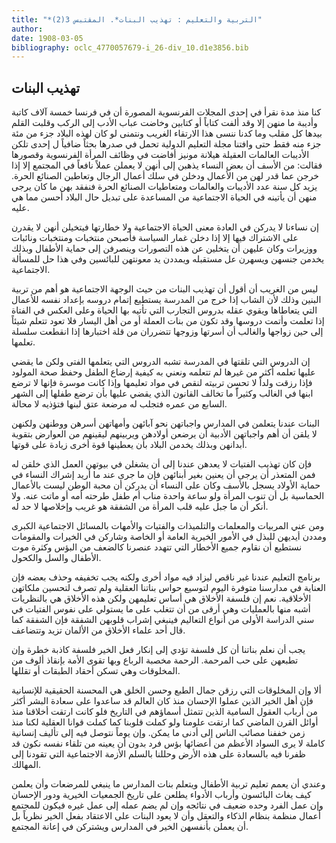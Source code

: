 ```yaml
---
title: "*التربية والتعليم : تهذيب البنات*. المقتبس 3(2)"
author: 
date: 1908-03-05
bibliography: oclc_4770057679-i_26-div_10.d1e3856.bib
---
```




##  تهذيب البنات 


 كنا منذ مدة نقرأ في  إحدى  المجلات الفرنسوية المصورة أن في فرنسا  خمسة آلاف  كاتبة وأديبة ما منهن إلا وقد ألفت كتاباً أو كتابين وخاضت عباب الأدب إلى الركب وقلبت القلم بيدها كل مقلب وما كدنا ننسى هذا الارتقاء الغريب ونتمنى لو كان لهذه البلاد جزء من  مئة  جزء منه فقط حتى وافتنا مجلة التعليم الدولية تحمل في صدرها بحثاً ضافياً ل  إحدى  تلكن الأديبات العالمات العقيلة هيلانة مونيز أفاضت في وظائف المرأة الفرنسوية وقصورها فقالت: من الأسف أن بعض النساء يذهبن إلى أنهن لا يعملن عملاً نافعاً في المجتمع إلا إذا خرجن عما قدر لهن من الأعمال ودخلن في سلك أعمال الرجال وتعاطين الصنائع الحرة. يزيد كل سنة عدد الأديبات والعالمات ومتعاطيات الصنائع الحرة فنفقد بهن ما كان يرجى منهن أن يأتينه في الحياة الاجتماعية من المساعدة على تبديل حال البلاد أحسن مما هي عليه. 

 إن نساءنا لا يدركن في العادة معنى الحياة الاجتماعية ولا خطارتها فيتخيلن أنهن لا يقدرن على الاشتراك فيها إلا إذا دخلن غمار السياسة فأصبحن منتخبات ومنتخبات ونائبات ووزيرات وكان عليهن أن يتخلين عن هذه التصورات وينصرفن إلى حماية الأطفال وبذلك يخدمن جنسهن ويسهرن عل مستقبله ويمددن يد معونتهن للبائسين وفي هذا حل للمسألة الاجتماعية. 

 ليس من الغريب أن أقول أن تهذيب البنات من حيث الوجهة الاجتماعية هو أهم من تربية البنين وذلك لأن الشاب إذا خرج من المدرسة يستطيع إتمام دروسه بإعداد نفسه للأعمال التي يتعاطاها ويقوي عقله بدروس التجارب التي تأتيه بها الحياة وعلى العكس في الفتاة إذا تعلمت وأتمت دروسها وقد تكون من بنات العملة أو من أهل اليسار فلا تعود تتعلم شيئاً إلى حين زواجها والغالب أن أسرتها وزوجها تتضرران من قلة اختبارها إذا انقطعت سلسلة تعلمها. 

 إن الدروس التي تلقتها في المدرسة تشبه الدروس التي يتعلمها الفتى ولكن ما يقضي عليها تعلمه أكثر من غيرها لم تتعلمه ونعني به كيفية إرضاع الطفل وحفظ صحة المولود فإذا   رزقت ولداً لا تحسن تربيته لنقص في مواد تعليمها وإذا كانت موسرة فإنها لا ترضع ابنها   في الغالب وكثيراًً ما تخالف القانون الذي يقضي عليها بأن ترضع طفلها إلى الشهر السابع من عمره فتجلب له مرضعة عتق لبنها فتؤذيه لا محالة. 

 البنات عندنا يتعلمن في المدارس واجباتهن نحو آبائهن وأمهاتهن أسرهن ووطنهن ولكنهن لا يلقن أن أهم واجباتهن الأدبية أن يرضعن أولادهن ويربينهم ليقينهم من العوارض بتقوية أبدانهن وبذلك يخدمن البلاد بأن يعطينها قوة أخرى زيادة على قوتها. 

 فإن كان تهذيب الفتيات لا يعدهن عندنا إلى أن يشغلن في بيوتهن العمل الذي خلقن له فمن المتعذر أن يرجى أن يعنين بغير أبنائهن فإن ما جرى عند ما أريد إشراك النساء في حماية الأولاد يسجل بالأسف وكان على النساء أن يدركن أن محبة الوطن ليست بالأعمال الحماسية بل أن تنوب المرأة ولو ساعة واحدة مناب أم طفل طرحته أمه أو ماتت عنه. ولا أنكر أن ما جبل عليه قلب المرأة من الشفقة هو غريب وإخلاصها لا حد له. 

 ومن عني المربيات والمعلمات والتلميذات والفتيات والأمهات بالمسائل الاجتماعية الكبرى ومددن أيديهن للبذل في الأمور الخيرية العامة أو الخاصة وشاركن في الخيرات والمقومات نستطيع أن نقاوم جميع الأخطار التي تتهدد عنصرنا كالضعف من البؤس وكثرة موت الأطفال والسل والكحول. 

 برنامج التعليم عندنا غير ناقص ليزاد فيه مواد أخرى ولكنه يجب تخفيفه وحذف بعضه فإن العناية في مدارسنا متوفرة اليوم لتوسيع حواس بناتنا العقلية ولم تصرف لتحسين ملكاتهن الأخلاقية. نعم إن فلسفة الأخلاق هي أساس تعليمهن ولكن هذه الأخلاق هي بالنظريات أشبه منها بالعمليات وهي أرقى من أن تتغلب على ما يستولي على نفوس الفتيات في سني الدراسة الأولى من أنواع التعاليم فينبغي إشراب قلوبهن الشفقة فإن الشفقة كما قال  أحد  علماء الأخلاق من الألمان تزيد وتتضاعف. 

 يجب أن نعلم بناتنا أن كل فلسفة تؤدي إلى إنكار فعل الخير فلسفة كاذبة خطرة وإن تطبعهن على حب المرحمة. الرحمة مخصبة الرباع وبها تقوى الأمة بإنقاذ ألوف من المخلوقات وهي تسكن أحقاد الطبقات أو تقللها. 

 ألا وإن المخلوقات التي رزقن جمال الطبع وحسن الخلق هي المحسنة الحقيقية للإنسانية   فإن أهل الخير الذين عملوا الإحسان منذ كان العالم قد ساعدوا على سعادة البشر أكثر من أرباب العقول السامية الذين تتمثل أسماؤهم في التاريخ فلو كانت ارتقت أخلاقنا منذ أوائل القرن الماضي كما ارتقت علومنا ولو كملت قلوبنا كما كملت قوانا العقلية لكنا منذ زمن خففنا مصائب الناس إلى أدنى ما يمكن. وإن يوماً نتوصل فيه إلى تأليف إنسانية كاملة لا يرى   السواد الأعظم من أعضائها بؤس فرد بدون أن يعينه من تلقاء نفسه نكون قد ظفرنا فيه بالسعادة على هذه الأرض وحللنا بالسلم الأزمة الاجتماعية التي تقودنا إلى المهالك. 

 وعندي أن يعمم تعليم تربية الأطفال ويتعلم بنات المدارس ما ينبغي للمرضعات وأن يعلمن كيف يغاث البائسون وأرباب الأدواء يطلعن على تاريخ الجمعيات الخيرية ودور الإحسان وإن عمل الفرد وحده ضعيف في نتائجه وإن لم يضم عمله إلى عمل غيره فيكون للمجتمع أعمال منظمة بنظام الذكاء والتعقل وأن لا يعود البنات على الاعتقاد بفعل الخير نظرياً بل أن يعملن بأنفسهن الخير في المدارس ويشتركن في إعانة المجتمع. 

